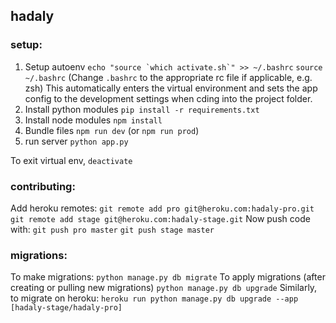 ## hadaly
### setup:
1. Setup autoenv
``echo "source `which activate.sh`" >> ~/.bashrc``
``source ~/.bashrc``
(Change `.bashrc` to the appropriate rc file if applicable, e.g. zsh)
This automatically enters the virtual environment and sets the app config to the development settings when cding into the project folder.
2. Install python modules
`pip install -r requirements.txt`
3. Install node modules
`npm install`
4. Bundle files
`npm run dev` (or `npm run prod`)
5. run server
`python app.py`

To exit virtual env, `deactivate`

### contributing:
Add heroku remotes:
`git remote add pro git@heroku.com:hadaly-pro.git`
`git remote add stage git@heroku.com:hadaly-stage.git`
Now push code with:
`git push pro master`
`git push stage master`

### migrations:
To make migrations:
`python manage.py db migrate`
To apply migrations (after creating or pulling new migrations)
`python manage.py db upgrade`
Similarly, to migrate on heroku:
`heroku run python manage.py db upgrade --app [hadaly-stage/hadaly-pro]`
